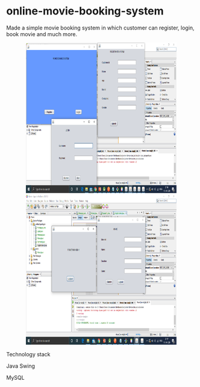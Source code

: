 # online-movie-booking-system

Made a simple movie booking system in which customer can register, login, book movie and much more.



<p align="center">
<img src="images/image-1.png" width="400" height="400">
<img src="images/image-2.png" width="400" height="400">
</p>


Technology stack 

Java Swing

MySQL
